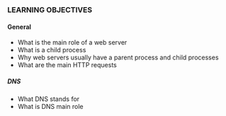 ### LEARNING OBJECTIVES

#### General

- What is the main role of a web server
- What is a child process
- Why web servers usually have a parent process and child processes
- What are the main HTTP requests

##### DNS
- What DNS stands for
- What is DNS main role

